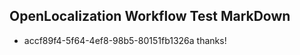 ## OpenLocalization Workflow Test MarkDown
* accf89f4-5f64-4ef8-98b5-80151fb1326a 
thanks!<!--HONumber=Mar16_HO1-->
